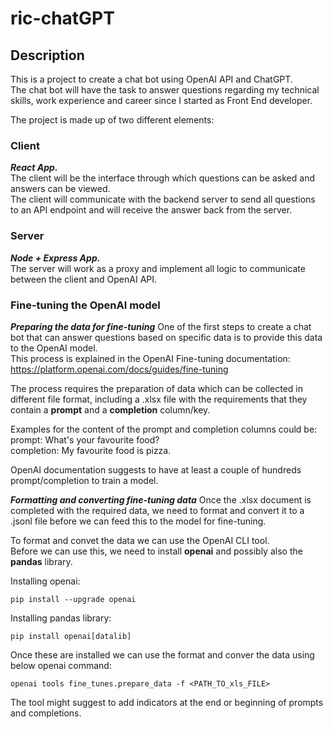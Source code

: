 # ric-chatGPT

## Description
This is a project to create a chat bot using OpenAI API and ChatGPT.  
The chat bot will have the task to answer questions regarding my technical skills, work experience and career since I started as Front End developer.  

The project is made up of two different elements:  

### Client
***React App.***  
The client will be the interface through which questions can be asked and answers can be viewed.  
The client will communicate with the backend server to send all questions to an API endpoint and will receive the answer back from the server.  

### Server
***Node + Express App.***  
The server will work as a proxy and implement all logic to communicate between the client and OpenAI API.  

### Fine-tuning the OpenAI model
***Preparing the data for fine-tuning***
One of the first steps to create a chat bot that can answer questions based on specific data is to provide this data to the OpenAI model.  
This process is explained in the OpenAI Fine-tuning documentation:  
<https://platform.openai.com/docs/guides/fine-tuning>  

The process requires the preparation of data which can be collected in different file format, including a .xlsx file with the requirements that they contain a **prompt** and a **completion** column/key.  

Examples for the content of the prompt and completion columns could be:  
prompt: What's your favourite food?  
completion: My favourite food is pizza.  

OpenAI documentation suggests to have at least a couple of hundreds prompt/completion to train a model.  

***Formatting and converting fine-tuning data***
Once the .xlsx document is completed with the required data, we need to format and convert it to a .jsonl file before we can feed this to the model for fine-tuning.  

To format and convet the data we can use the OpenAI CLI tool.  
Before we can use this, we need to install **openai** and possibly also the **pandas** library.  

Installing openai:  
```
pip install --upgrade openai
```

Installing pandas library:  
```
pip install openai[datalib]
```

Once these are installed we can use the format and conver the data using below openai command:  
```
openai tools fine_tunes.prepare_data -f <PATH_TO_xls_FILE>
```

The tool might suggest to add indicators at the end or beginning of prompts and completions.  
